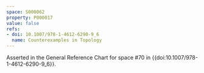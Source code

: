 ```yaml
---
space: S000062
property: P000017
value: false
refs:
- doi: 10.1007/978-1-4612-6290-9_6
  name: Counterexamples in Topology
---
```


Asserted in the General Reference Chart for space #70 in
{{doi:10.1007/978-1-4612-6290-9_6}}.
